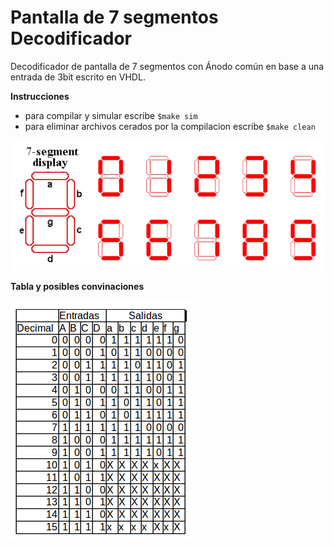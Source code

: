 # Pantalla de 7 segmentos Decodificador
Decodificador de pantalla de 7  segmentos con Ánodo común en base a una entrada de 3bit escrito en VHDL.

**Instrucciones**

- para compilar y simular escribe `$make sim`
- para eliminar archivos cerados por la compilacion escribe `$make clean`

![GitHub Logo](/imagenes/pantalla.png)

**Tabla y posibles convinaciones**


![GitHub Logo](/imagenes/tabla.png)
